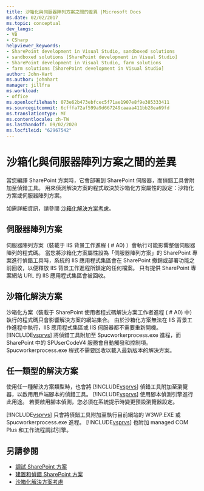 ```yaml
---
title: 沙箱化與伺服器陣列方案之間的差異 |Microsoft Docs
ms.date: 02/02/2017
ms.topic: conceptual
dev_langs:
- VB
- CSharp
helpviewer_keywords:
- SharePoint development in Visual Studio, sandboxed solutions
- sandboxed solutions [SharePoint development in Visual Studio]
- SharePoint development in Visual Studio, farm solutions
- farm solutions [SharePoint development in Visual Studio]
author: John-Hart
ms.author: johnhart
manager: jillfra
ms.workload:
- office
ms.openlocfilehash: 073e62b473ebfcec5f71ae1907e8f9e385333411
ms.sourcegitcommit: 6cfffa72af599a9d667249caaaa411bb28ea69fd
ms.translationtype: MT
ms.contentlocale: zh-TW
ms.lasthandoff: 09/02/2020
ms.locfileid: "62967542"
---
```

# <a name="differences-between-sandboxed-and-farm-solutions"></a>沙箱化與伺服器陣列方案之間的差異
  當您編譯 SharePoint 方案時，它會部署到 SharePoint 伺服器，而偵錯工具會附加至偵錯工具。 用來偵測解決方案的程式取決於沙箱化方案屬性的設定：沙箱化方案或伺服器陣列方案。

 如需詳細資訊，請參閱 [沙箱化解決方案考慮](../sharepoint/sandboxed-solution-considerations.md)。

## <a name="farm-solutions"></a>伺服器陣列方案
 伺服器陣列方案（裝載于 IIS 背景工作進程 ( # A0) ）會執行可能影響整個伺服器陣列的程式碼。 當您將沙箱化方案屬性設為「伺服器陣列方案」的 SharePoint 專案進行偵錯工具時，系統的 IIS 應用程式集區會在 SharePoint 撤銷或部署功能之前回收，以便釋放 IIS 背景工作進程所鎖定的任何檔案。 只有提供 SharePoint 專案網站 URL 的 IIS 應用程式集區會被回收。

## <a name="sandboxed-solutions"></a>沙箱化解決方案
 沙箱化方案（裝載于 SharePoint 使用者程式碼解決方案工作者進程 ( # A0) 中）執行的程式碼只會影響解決方案的網站集合。 由於沙箱化方案無法在 IIS 背景工作進程中執行，IIS 應用程式集區或 IIS 伺服器都不需要重新開機。 [!INCLUDE[vsprvs](../sharepoint/includes/vsprvs-md.md)] 將偵錯工具附加至 Spucworkerprocess.exe 進程，而 SharePoint 中的 SPUserCodeV4 服務會自動觸發和控制項。 Spucworkerprocess.exe 程式不需要回收以載入最新版本的解決方案。

## <a name="either-type-of-solution"></a>任一類型的解決方案
 使用任一種解決方案類型時，也會將 [!INCLUDE[vsprvs](../sharepoint/includes/vsprvs-md.md)] 偵錯工具附加至瀏覽器，以啟用用戶端腳本的偵錯工具。 [!INCLUDE[vsprvs](../sharepoint/includes/vsprvs-md.md)] 使用腳本偵測引擎進行此用途。 若要啟用腳本偵測，您必須在系統提示時變更預設瀏覽器設定。

 [!INCLUDE[vsprvs](../sharepoint/includes/vsprvs-md.md)] 只會將偵錯工具附加至執行目前網站的 W3WP.EXE 或 Spucworkerprocess.exe 進程。 [!INCLUDE[vsprvs](../sharepoint/includes/vsprvs-md.md)] 也附加 managed COM Plus 和工作流程調試引擎。

## <a name="see-also"></a>另請參閱
- [調試 SharePoint 方案](../sharepoint/debugging-sharepoint-solutions.md)
- [建置和偵錯 SharePoint 方案](../sharepoint/building-and-debugging-sharepoint-solutions.md)
- [沙箱化解決方案考慮](../sharepoint/sandboxed-solution-considerations.md)

